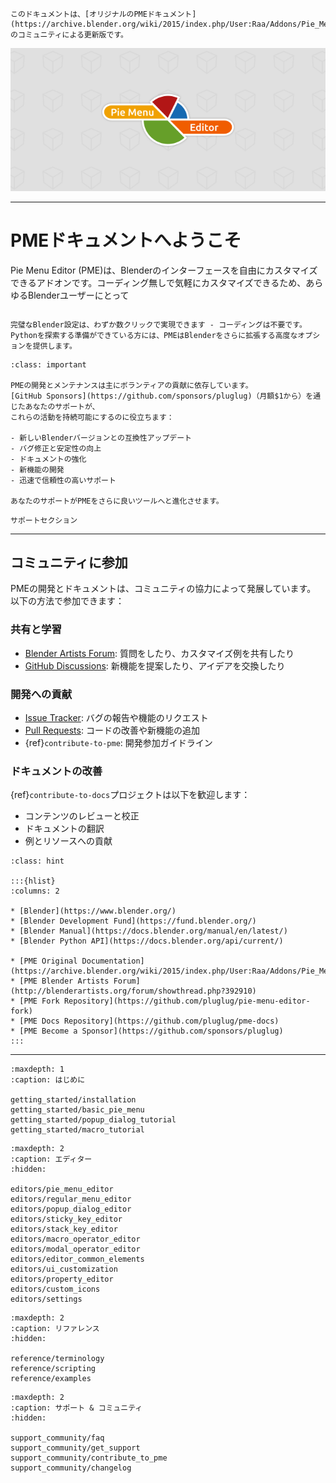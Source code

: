 <!-- 機能概要のデザイン変更後に再検討 -->

```{note}
このドキュメントは、[オリジナルのPMEドキュメント](https://archive.blender.org/wiki/2015/index.php/User:Raa/Addons/Pie_Menu_Editor/)のコミュニティによる更新版です。
```

![Pie Menu Editor Logo](/_static/images/pme_logo.webp)

---

# PMEドキュメントへようこそ

Pie Menu Editor (PME)は、Blenderのインターフェースを自由にカスタマイズできるアドオンです。コーディング無しで気軽にカスタマイズできるため、あらゆるBlenderユーザーにとって
<!-- Pie Menu Editor (PME)は、Blenderのインターフェースをあなたの創造的なビジョンに合わせて再構築する力を与えます。直感的なメニュー作成とホットキーカスタマイズを通じて、PMEはあなたのワークフローのアイデアを現実に変えます。 -->

```{include} getting_started/feature_overview.md
```

```{note}
完璧なBlender設定は、わずか数クリックで実現できます - コーディングは不要です。
Pythonを探索する準備ができている方には、PMEはBlenderをさらに拡張する高度なオプションを提供します。
```

```{admonition} 持続可能な開発のサポート
:class: important

PMEの開発とメンテナンスは主にボランティアの貢献に依存しています。
[GitHub Sponsors](https://github.com/sponsors/pluglug)（月額$1から）を通じたあなたのサポートが、
これらの活動を持続可能にするのに役立ちます：

- 新しいBlenderバージョンとの互換性アップデート
- バグ修正と安定性の向上
- ドキュメントの強化
- 新機能の開発
- 迅速で信頼性の高いサポート

あなたのサポートがPMEをさらに良いツールへと進化させます。
```

```{todo}
サポートセクション
```

---

## コミュニティに参加

PMEの開発とドキュメントは、コミュニティの協力によって発展しています。
以下の方法で参加できます：

### 共有と学習
- [Blender Artists Forum](http://blenderartists.org/forum/showthread.php?392910): 質問をしたり、カスタマイズ例を共有したり
- [GitHub Discussions](https://github.com/Pluglug/pie-menu-editor-fork/discussions): 新機能を提案したり、アイデアを交換したり

### 開発への貢献
- [Issue Tracker](https://github.com/Pluglug/pie-menu-editor-fork/issues): バグの報告や機能のリクエスト
- [Pull Requests](https://github.com/Pluglug/pie-menu-editor-fork/pulls): コードの改善や新機能の追加
- {ref}`contribute-to-pme`: 開発参加ガイドライン

### ドキュメントの改善
{ref}`contribute-to-docs`プロジェクトは以下を歓迎します：

- コンテンツのレビューと校正
- ドキュメントの翻訳
- 例とリソースへの貢献

```{admonition} 関連リンク
:class: hint

:::{hlist}
:columns: 2

* [Blender](https://www.blender.org/)
* [Blender Development Fund](https://fund.blender.org/)
* [Blender Manual](https://docs.blender.org/manual/en/latest/)
* [Blender Python API](https://docs.blender.org/api/current/)

* [PME Original Documentation](https://archive.blender.org/wiki/2015/index.php/User:Raa/Addons/Pie_Menu_Editor/)
* [PME Blender Artists Forum](http://blenderartists.org/forum/showthread.php?392910)
* [PME Fork Repository](https://github.com/pluglug/pie-menu-editor-fork)
* [PME Docs Repository](https://github.com/pluglug/pme-docs)
* [PME Become a Sponsor](https://github.com/sponsors/pluglug)
:::
```

---

```{toctree}
:maxdepth: 1
:caption: はじめに

getting_started/installation
getting_started/basic_pie_menu
getting_started/popup_dialog_tutorial
getting_started/macro_tutorial
```

```{toctree}
:maxdepth: 2
:caption: エディター
:hidden:

editors/pie_menu_editor
editors/regular_menu_editor
editors/popup_dialog_editor
editors/sticky_key_editor
editors/stack_key_editor
editors/macro_operator_editor
editors/modal_operator_editor
editors/editor_common_elements
editors/ui_customization
editors/property_editor
editors/custom_icons
editors/settings
```

```{toctree}
:maxdepth: 2
:caption: リファレンス
:hidden:

reference/terminology
reference/scripting
reference/examples
```

```{toctree}
:maxdepth: 2
:caption: サポート & コミュニティ
:hidden:

support_community/faq
support_community/get_support
support_community/contribute_to_pme
support_community/changelog
```